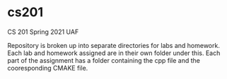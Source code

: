 # cs201
CS 201 Spring 2021 UAF

Repository is broken up into separate directories for labs and homework. 
Each lab and homework assigned are in their own folder under this. 
Each part of the assignment has a folder containing the cpp file and the cooresponding CMAKE file.
